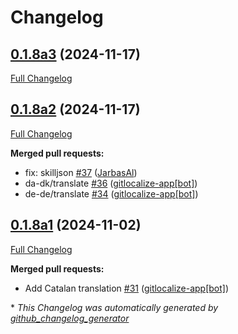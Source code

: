 # Changelog

## [0.1.8a3](https://github.com/OpenVoiceOS/skill-ovos-hello-world/tree/0.1.8a3) (2024-11-17)

[Full Changelog](https://github.com/OpenVoiceOS/skill-ovos-hello-world/compare/0.1.8a2...0.1.8a3)

## [0.1.8a2](https://github.com/OpenVoiceOS/skill-ovos-hello-world/tree/0.1.8a2) (2024-11-17)

[Full Changelog](https://github.com/OpenVoiceOS/skill-ovos-hello-world/compare/0.1.8a1...0.1.8a2)

**Merged pull requests:**

- fix: skilljson [\#37](https://github.com/OpenVoiceOS/skill-ovos-hello-world/pull/37) ([JarbasAl](https://github.com/JarbasAl))
- da-dk/translate [\#36](https://github.com/OpenVoiceOS/skill-ovos-hello-world/pull/36) ([gitlocalize-app[bot]](https://github.com/apps/gitlocalize-app))
- de-de/translate [\#34](https://github.com/OpenVoiceOS/skill-ovos-hello-world/pull/34) ([gitlocalize-app[bot]](https://github.com/apps/gitlocalize-app))

## [0.1.8a1](https://github.com/OpenVoiceOS/skill-ovos-hello-world/tree/0.1.8a1) (2024-11-02)

[Full Changelog](https://github.com/OpenVoiceOS/skill-ovos-hello-world/compare/0.1.7...0.1.8a1)

**Merged pull requests:**

- Add Catalan translation [\#31](https://github.com/OpenVoiceOS/skill-ovos-hello-world/pull/31) ([gitlocalize-app[bot]](https://github.com/apps/gitlocalize-app))



\* *This Changelog was automatically generated by [github_changelog_generator](https://github.com/github-changelog-generator/github-changelog-generator)*
